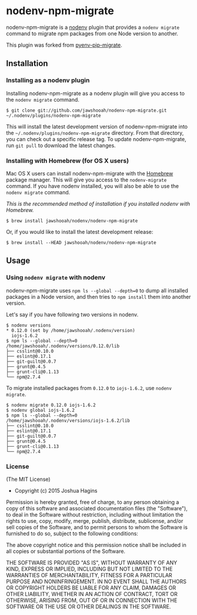 # nodenv-npm-migrate

nodenv-npm-migrate is a [nodenv](https://github.com/OiNutter/nodenv) plugin
that provides a `nodenv migrate` command to migrate npm packages from one Node
version to another.

This plugin was forked from
[pyenv-pip-migrate](https://github.com/yyuu/pyenv-pip-migrate).

## Installation

### Installing as a nodenv plugin

Installing nodenv-npm-migrate as a nodenv plugin will give you access to the
`nodenv migrate` command.

    $ git clone git://github.com/jawshooah/nodenv-npm-migrate.git ~/.nodenv/plugins/nodenv-npm-migrate

This will install the latest development version of nodenv-npm-migrate into
the `~/.nodenv/plugins/nodenv-npm-migrate` directory. From that directory, you
can check out a specific release tag. To update nodenv-npm-migrate, run `git
pull` to download the latest changes.


### Installing with Homebrew (for OS X users)

Mac OS X users can install nodenv-npm-migrate with the
[Homebrew](http://brew.sh) package manager.
This will give you access to the `nodenv-migrate` command. If you have nodenv
installed, you will also be able to use the `nodenv migrate` command.

*This is the recommended method of installation if you installed nodenv
 with Homebrew.*

```
$ brew install jawshooah/nodenv/nodenv-npm-migrate
```

Or, if you would like to install the latest development release:

```
$ brew install --HEAD jawshooah/nodenv/nodenv-npm-migrate
```

## Usage

### Using `nodenv migrate` with nodenv

nodenv-npm-migrate uses `npm ls --global --depth=0` to dump all installed
packages in a Node version, and then tries to `npm install` them into another
version.

Let's say if you have following two versions in nodenv.

    $ nodenv versions
    * 0.12.0 (set by /home/jawshooah/.nodenv/version)
      iojs-1.6.2
    $ npm ls --global --depth=0
    /home/jawshooah/.nodenv/versions/0.12.0/lib
    ├── csslint@0.10.0
    ├── eslint@0.17.1
    ├── git-guilt@0.0.7
    ├── grunt@0.4.5
    ├── grunt-cli@0.1.13
    └── npm@2.7.4

To migrate installed packages from `0.12.0` to `iojs-1.6.2`, use `nodenv
migrate`.

    $ nodenv migrate 0.12.0 iojs-1.6.2
    $ nodenv global iojs-1.6.2
    $ npm ls --global --depth=0
    /home/jawshooah/.nodenv/versions/iojs-1.6.2/lib
    ├── csslint@0.10.0
    ├── eslint@0.17.1
    ├── git-guilt@0.0.7
    ├── grunt@0.4.5
    ├── grunt-cli@0.1.13
    └── npm@2.7.4

### License

(The MIT License)

* Copyright (c) 2015 Joshua Hagins

Permission is hereby granted, free of charge, to any person obtaining
a copy of this software and associated documentation files (the
"Software"), to deal in the Software without restriction, including
without limitation the rights to use, copy, modify, merge, publish,
distribute, sublicense, and/or sell copies of the Software, and to
permit persons to whom the Software is furnished to do so, subject to
the following conditions:

The above copyright notice and this permission notice shall be
included in all copies or substantial portions of the Software.

THE SOFTWARE IS PROVIDED "AS IS", WITHOUT WARRANTY OF ANY KIND,
EXPRESS OR IMPLIED, INCLUDING BUT NOT LIMITED TO THE WARRANTIES OF
MERCHANTABILITY, FITNESS FOR A PARTICULAR PURPOSE AND
NONINFRINGEMENT. IN NO EVENT SHALL THE AUTHORS OR COPYRIGHT HOLDERS BE
LIABLE FOR ANY CLAIM, DAMAGES OR OTHER LIABILITY, WHETHER IN AN ACTION
OF CONTRACT, TORT OR OTHERWISE, ARISING FROM, OUT OF OR IN CONNECTION
WITH THE SOFTWARE OR THE USE OR OTHER DEALINGS IN THE SOFTWARE.
